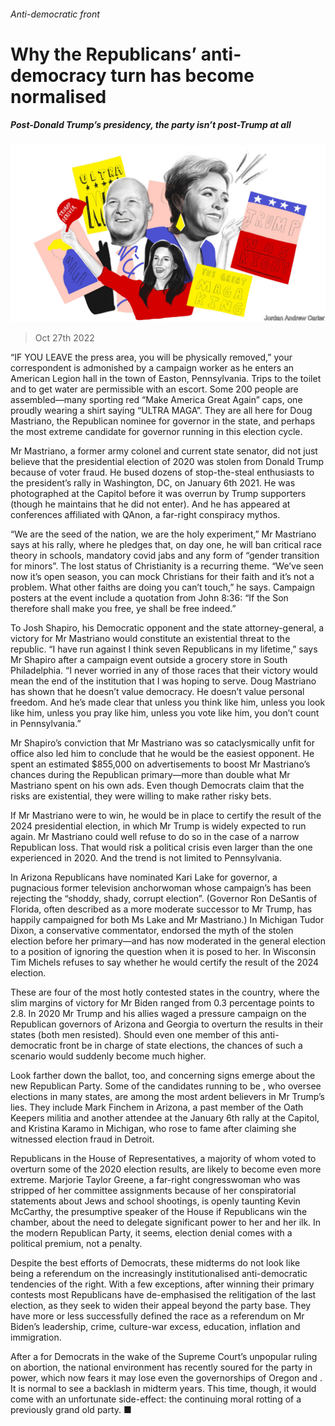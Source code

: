 ###### Anti-democratic front

# Why the Republicans’ anti-democracy turn has become normalised 

##### Post-Donald Trump’s presidency, the party isn’t post-Trump at all 

![image](images/20221029_USD001.jpg) 

> Oct 27th 2022 


“IF YOU LEAVE the press area, you will be physically removed,” your correspondent is admonished by a campaign worker as he enters an American Legion hall in the town of Easton, Pennsylvania. Trips to the toilet and to get water are permissible with an escort. Some 200 people are assembled—many sporting red “Make America Great Again” caps, one proudly wearing a shirt saying “ULTRA MAGA”. They are all here for Doug Mastriano, the Republican nominee for governor in the state, and perhaps the most extreme candidate for governor running in this election cycle.

Mr Mastriano, a former army colonel and current state senator, did not just believe that the presidential election of 2020 was stolen from Donald Trump because of voter fraud. He bused dozens of stop-the-steal enthusiasts to the president’s rally in Washington, DC, on January 6th 2021. He was photographed at the Capitol before it was overrun by Trump supporters (though he maintains that he did not enter). And he has appeared at conferences affiliated with QAnon, a far-right conspiracy mythos. 

“We are the seed of the nation, we are the holy experiment,” Mr Mastriano says at his rally, where he pledges that, on day one, he will ban critical race theory in schools, mandatory covid jabs and any form of “gender transition for minors”. The lost status of Christianity is a recurring theme. “We’ve seen now it’s open season, you can mock Christians for their faith and it’s not a problem. What other faiths are doing you can’t touch,” he says. Campaign posters at the event include a quotation from John 8:36: “If the Son therefore shall make you free, ye shall be free indeed.”

To Josh Shapiro, his Democratic opponent and the state attorney-general, a victory for Mr Mastriano would constitute an existential threat to the republic. “I have run against I think seven Republicans in my lifetime,” says Mr Shapiro after a campaign event outside a grocery store in South Philadelphia. “I never worried in any of those races that their victory would mean the end of the institution that I was hoping to serve. Doug Mastriano has shown that he doesn’t value democracy. He doesn’t value personal freedom. And he’s made clear that unless you think like him, unless you look like him, unless you pray like him, unless you vote like him, you don’t count in Pennsylvania.” 

Mr Shapiro’s conviction that Mr Mastriano was so cataclysmically unfit for office also led him to conclude that he would be the easiest opponent. He spent an estimated $855,000 on advertisements to boost Mr Mastriano’s chances during the Republican primary—more than double what Mr Mastriano spent on his own ads. Even though Democrats claim that the risks are existential, they were willing to make rather risky bets. 

If Mr Mastriano were to win, he would be in place to certify the result of the 2024 presidential election, in which Mr Trump is widely expected to run again. Mr Mastriano could well refuse to do so in the case of a narrow Republican loss. That would risk a political crisis even larger than the one experienced in 2020. And the trend is not limited to Pennsylvania. 

In Arizona Republicans have nominated Kari Lake for governor, a pugnacious former television anchorwoman whose campaign’s  has been rejecting the “shoddy, shady, corrupt election”. (Governor Ron DeSantis of Florida, often described as a more moderate successor to Mr Trump, has happily campaigned for both Ms Lake and Mr Mastriano.) In Michigan Tudor Dixon, a conservative commentator, endorsed the myth of the stolen election before her primary—and has now moderated in the general election to a position of ignoring the question when it is posed to her. In Wisconsin Tim Michels refuses to say whether he would certify the result of the 2024 election. 

These are four of the most hotly contested states in the country, where the slim margins of victory for Mr Biden ranged from 0.3 percentage points to 2.8. In 2020 Mr Trump and his allies waged a pressure campaign on the Republican governors of Arizona and Georgia to overturn the results in their states (both men resisted). Should even one member of this anti-democratic front be in charge of state elections, the chances of such a scenario would suddenly become much higher. 

Look farther down the ballot, too, and concerning signs emerge about the new Republican Party. Some of the candidates running to be , who oversee elections in many states, are among the most ardent believers in Mr Trump’s lies. They include Mark Finchem in Arizona, a past member of the Oath Keepers militia and another attendee at the January 6th rally at the Capitol, and Kristina Karamo in Michigan, who rose to fame after claiming she witnessed election fraud in Detroit. 

Republicans in the House of Representatives, a majority of whom voted to overturn some of the 2020 election results, are likely to become even more extreme. Marjorie Taylor Greene, a far-right congresswoman who was stripped of her committee assignments because of her conspiratorial statements about Jews and school shootings, is openly taunting Kevin McCarthy, the presumptive speaker of the House if Republicans win the chamber, about the need to delegate significant power to her and her ilk. In the modern Republican Party, it seems, election denial comes with a political premium, not a penalty.

Despite the best efforts of Democrats, these midterms do not look like being a referendum on the increasingly institutionalised anti-democratic tendencies of the right. With a few exceptions, after winning their primary contests most Republicans have de-emphasised the relitigation of the last election, as they seek to widen their appeal beyond the party base. They have more or less successfully defined the race as a referendum on Mr Biden’s leadership, crime, culture-war excess, education, inflation and immigration. 

After a  for Democrats in the wake of the Supreme Court’s unpopular ruling on abortion, the national environment has recently soured for the party in power, which now fears it may lose even the governorships of Oregon and . It is normal to see a backlash in midterm years. This time, though, it would come with an unfortunate side-effect: the continuing moral rotting of a previously grand old party. ■


